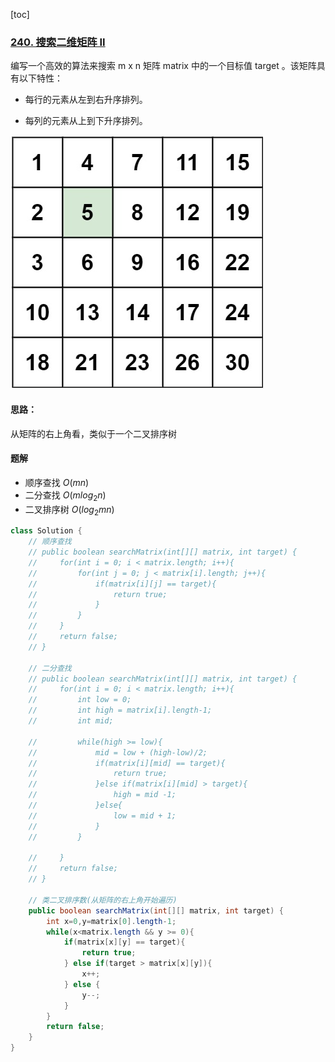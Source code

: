[toc]

### [240. 搜索二维矩阵 II](https://leetcode-cn.com/problems/search-a-2d-matrix-ii/)

编写一个高效的算法来搜索 m x n 矩阵 matrix 中的一个目标值 target 。该矩阵具有以下特性：

- 每行的元素从左到右升序排列。

- 每列的元素从上到下升序排列。

![image-20211028103826452](images/image-20211028103826452.png)

#### 思路：

从矩阵的右上角看，类似于一个二叉排序树



#### 题解

- 顺序查找 $O(mn)$
- 二分查找 $O(mlog_2n)$
- 二叉排序树 $O(log_2mn)$

```java
class Solution {
    // 顺序查找
    // public boolean searchMatrix(int[][] matrix, int target) {
    //     for(int i = 0; i < matrix.length; i++){
    //         for(int j = 0; j < matrix[i].length; j++){
    //             if(matrix[i][j] == target){
    //                 return true;
    //             }
    //         }
    //     }
    //     return false;
    // }

    // 二分查找
    // public boolean searchMatrix(int[][] matrix, int target) {
    //     for(int i = 0; i < matrix.length; i++){
    //         int low = 0;
    //         int high = matrix[i].length-1;
    //         int mid;

    //         while(high >= low){
    //             mid = low + (high-low)/2;
    //             if(matrix[i][mid] == target){
    //                 return true;
    //             }else if(matrix[i][mid] > target){
    //                 high = mid -1;
    //             }else{
    //                 low = mid + 1;
    //             }
    //         }

    //     }
    //     return false;
    // }

    // 类二叉排序数(从矩阵的右上角开始遍历)
    public boolean searchMatrix(int[][] matrix, int target) {
        int x=0,y=matrix[0].length-1;
        while(x<matrix.length && y >= 0){
            if(matrix[x][y] == target){
                return true;
            } else if(target > matrix[x][y]){
                x++;
            } else {
                y--;
            }
        }
        return false;
    }
}
```

